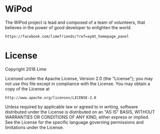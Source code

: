 # WiPod
The WiPod project is lead and composed of a team of volunteers, 
that believes in the power of good developer to enlighten the world.
 
    https://facebook.com/limefriends/?ref=aymt_homepage_panel

# License

Copyright 2016 Lime

Licensed under the Apache License, Version 2.0 (the "License");
you may not use this file except in compliance with the License.
You may obtain a copy of the License at

    http://www.apache.org/licenses/LICENSE-2.0

Unless required by applicable law or agreed to in writing, software
distributed under the License is distributed on an "AS IS" BASIS,
WITHOUT WARRANTIES OR CONDITIONS OF ANY KIND, either express or implied.
See the License for the specific language governing permissions and
limitations under the License.
